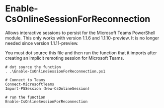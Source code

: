 # Enable-CsOnlineSessionForReconnection
Allows interactive sessions to persist for the Microsoft Teams PowerShell module. This only works with version 1.1.6 and 1.1.10-preview. It is no longer needed since version 1.1.11-preview. 

You must dot source this file and then run the function that it imports after creating an implicit remoting session for Microsoft Teams.


~~~~ 
# dot source the function
. .\Enable-CsOnlineSessionForReconnection.ps1

# Connect to Teams
Connect-MicrosoftTeams
Import-PSSession (New-CsOnlineSession)

# run the function
Enable-CsOnlineSessionForReconnection
~~~~